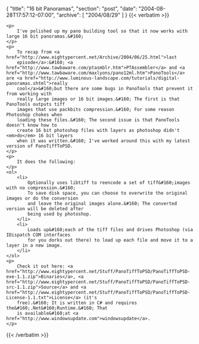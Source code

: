 {
  "title": "16 bit Panoramas",
  "section": "post",
  "date": "2004-08-28T17:57:12-07:00",
  "archive": [
    "2004/08/29"
  ]
}
{{< verbatim >}}

    <p>
        I've polished up my pano building tool so that it now works with large 16 bit panoramas.&#160; 
    </p>
    <p>
        To recap from <a href="http://www.eightypercent.net/Archive/2004/06/25.html">last
        episode</a>:&#160; <a href="http://www.tawbaware.com/ptasmblr.htm">PTAssembler</a> and <a href="http://www.tawbaware.com/maxlyons/pano12ml.htm">PanoTools</a> are <a href="http://www.luminous-landscape.com/tutorials/digital-panoramas.shtml">really
        cool</a>&#160;but there are some bugs in PanoTools that prevent it from working with
        really large images or 16 bit images.&#160; The first is that PanoTools outputs tiff
        images that use packbits compression.&#160; For some reason Photoshop chokes when
        loading these files.&#160; The second issue is that PanoTools doesn't know how to
        create 16 bit photoshop files with layers as photoshop didn't <em>do</em> 16 bit layers
        when it was written.&#160; I've worked around this with my latest version of PanoTiffToPSD. 
    </p>
    <p>
        It does the following: 
    </p>
    <ol>
        <li>
            Optionally uses libtiff to reencode a set of tiff&#160;images with no compression.&#160;
            To save disk space, you can choose to overwrite the original images or do the conversion
            and leave the original images alone.&#160; The converted version will be deleted after
            being used by photoshop. 
        </li>
        <li>
            Loads up&#160;each of the tiff files and drives Photoshop (via IDispatch COM interfaces
            for you dorks out there) to load up each file and move it to a layer in a new image. 
        </li>
    </ol>
    <p>
        Check it out here: <a href="http://www.eightypercent.net/Stuff/PanoTiffToPSD/PanoTiffToPSD-exe-1.1.zip">Binaries</a>, <a href="http://www.eightypercent.net/Stuff/PanoTiffToPSD/PanoTiffToPSD-src-1.1.zip">Source</a> and <a href="http://www.eightypercent.net/Stuff/PanoTiffToPSD/PanoTiffToPSD-License-1.1.txt">License</a> (it's
        free).&#160; It is written in C# and requires the&#160;.Net&#160;Runtime.&#160; That
        is available&#160;at <a href="http://www.windowsupdate.com">windowsupdate</a>. 
    </p>

{{< /verbatim >}}
